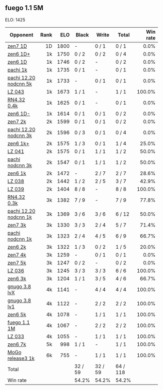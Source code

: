 ## fuego 1.1 5M ##

ELO: 1425

Opponent | Rank | ELO | Black | Write | Total | Win rate
---------|-----:|----:|-------|-------|-------|-------:
[zen7 1D](zen7%201D.md) | 1D | 1800 | - | 0 / 1 | 0 / 1 | 0.0%
[zen6 1D+](zen6%201D+.md) | 1k | 1750 | 0 / 2 | 0 / 2 | 0 / 4 | 0.0%
[zen6 1D](zen6%201D.md) | 1k | 1746 | 0 / 2 | - | 0 / 2 | 0.0%
[pachi 1k](pachi%201k.md) | 1k | 1735 | 0 / 1 | - | 0 / 1 | 0.0%
[pachi 12.20 nodcnn 5k](pachi%2012.20%20nodcnn%205k.md) | 1k | 1733 | - | 0 / 1 | 0 / 1 | 0.0%
[LZ 043](LZ%20043.md) | 1k | 1673 | 1 / 1 | - | 1 / 1 | 100.0%
[RN4.32 0.4k](RN4.32%200.4k.md) | 1k | 1625 | 0 / 1 | - | 0 / 1 | 0.0%
[zen6 1D-](zen6%201D-.md) | 1k | 1614 | 0 / 1 | 0 / 1 | 0 / 2 | 0.0%
[zen7 2k](zen7%202k.md) | 2k | 1599 | 0 / 1 | 0 / 1 | 0 / 2 | 0.0%
[pachi 12.20 nodcnn 3k](pachi%2012.20%20nodcnn%203k.md) | 2k | 1596 | 0 / 3 | 0 / 1 | 0 / 4 | 0.0%
[zen6 1k+](zen6%201k+.md) | 2k | 1575 | 1 / 3 | 0 / 1 | 1 / 4 | 25.0%
[LZ 041](LZ%20041.md) | 2k | 1575 | 0 / 1 | 1 / 1 | 1 / 2 | 50.0%
[pachi nodcnn 3k](pachi%20nodcnn%203k.md) | 2k | 1547 | 0 / 1 | 1 / 1 | 1 / 2 | 50.0%
[zen6 1k](zen6%201k.md) | 2k | 1472 | - | 2 / 7 | 2 / 7 | 28.6%
[LZ 038](LZ%20038.md) | 2k | 1442 | 1 / 2 | 2 / 5 | 3 / 7 | 42.9%
[LZ 039](LZ%20039.md) | 2k | 1404 | 8 / 8 | - | 8 / 8 | 100.0%
[RN4.32 0.3k](RN4.32%200.3k.md) | 3k | 1382 | 7 / 9 | - | 7 / 9 | 77.8%
[pachi 12.20 nodcnn 1k](pachi%2012.20%20nodcnn%201k.md) | 3k | 1369 | 3 / 6 | 3 / 6 | 6 / 12 | 50.0%
[zen7 3k](zen7%203k.md) | 3k | 1330 | 3 / 3 | 2 / 4 | 5 / 7 | 71.4%
[pachi nodcnn 1k](pachi%20nodcnn%201k.md) | 3k | 1323 | 2 / 4 | 4 / 5 | 6 / 9 | 66.7%
[zen6 2k](zen6%202k.md) | 3k | 1322 | 1 / 3 | 0 / 2 | 1 / 5 | 20.0%
[zen7 4k](zen7%204k.md) | 3k | 1259 | - | 0 / 1 | 0 / 1 | 0.0%
[zen7 5k](zen7%205k.md) | 3k | 1247 | 0 / 2 | - | 0 / 2 | 0.0%
[LZ 036](LZ%20036.md) | 3k | 1245 | 3 / 3 | 3 / 3 | 6 / 6 | 100.0%
[zen6 3k](zen6%203k.md) | 3k | 1204 | 1 / 1 | 3 / 5 | 4 / 6 | 66.7%
[gnugo 3.8 lvX](gnugo%203.8%20lvX.md) | 4k | 1141 | - | 4 / 4 | 4 / 4 | 100.0%
[gnugo 3.8 lv1](gnugo%203.8%20lv1.md) | 4k | 1122 | - | 2 / 2 | 2 / 2 | 100.0%
[zen6 5k](zen6%205k.md) | 4k | 1078 | - | 1 / 1 | 1 / 1 | 100.0%
[fuego 1.1 1M](fuego%201.1%201M.md) | 4k | 1067 | - | 2 / 2 | 2 / 2 | 100.0%
[LZ 033](LZ%20033.md) | 4k | 1055 | - | 1 / 1 | 1 / 1 | 100.0%
[zen6 7k](zen6%207k.md) | 5k | 998 | 1 / 1 | - | 1 / 1 | 100.0%
[MoGo release3 1k](MoGo%20release3%201k.md) | 6k | 755 | - | 1 / 1 | 1 / 1 | 100.0%
Total | | | 32 / 59 | 32 / 59 | 64 / 118 | 
Win rate| | | 54.2% | 54.2% | 54.2% | 
